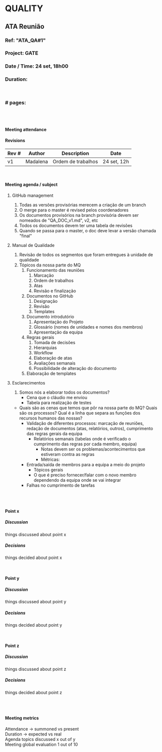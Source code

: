 # QUALITY

## ATA Reunião

### Ref: "ATA_QA#1"

### Project: GATE

### Date / Time: 24 set, 18h00

### Duration: <duration of meeting>
 
 <br/>

### # pages: <total page count>

<br/> 
<br/>

#### Meeting attendance

<People atending the meeting>


#### Revisions

Rev # | Author | Description | Date
--- | --- | --- | ---
v1 | Madalena | Ordem de trabalhos | 24 set, 12h

<br/>

#### Meeting agenda / subject

1. GitHub management

    1. Todas as versões provisórias merecem a criação de um branch
    2. O merge para o master é revised pelos coordenadores
    3. Os documentos provisórios na branch provisória devem ser nomeados de "QA_DOC_v1.md", v2, etc
    4. Todos os documentos devem ter uma tabela de revisões
    5. Quando se passa para o master, o doc deve levar a versão chamada "final"

2. Manual de Qualidade
    1. Revisão de todos os segmentos que foram entregues à unidade de qualidade
    2. Tópicos da nossa parte do MQ
        1. Funcionamento das reuniões
            1. Marcação
            2. Ordem de trabalhos
            3. Atas
            4. Revisão e finalização
        2. Documentos no GitHub
            1. Designação
            2. Revisão
            3. Templates
        3. Documento introdutório
            1. Apresentação do Projeto
            2. Glossário (nomes de unidades e nomes dos membros)
            3. Apresentação da equipa
        4. Regras gerais
            1. Tomada de decisões
            2. Hierarquias
            4. Workflow
            5. Elaboração de atas
            6. Avaliações semanais
            7. Possibilidade de alteração do documento
        5. Elaboração de templates

3. Esclarecimentos
    1. Somos nós a elaborar todos os documentos? 
        * Cena que o cláudio me enviou
        * Tabela para realização de testes
    * Quais são as cenas que temos que pôr na nossa parte do MQ? Quais são os processos? Qual é a linha que separa as funções dos recursos humanos das nossas?
        * Validação de diferentes processos: marcação de reuniões, redação de documentos (atas, relatórios, outros), cumprimento das regras gerais da equipa
            * Relatórios semanais (tabelas onde é verificado o cumprimento das regras por cada membro, equipa)
                * Notas devem ser os problemas/acontecimentos que estiveram contra as regras
                * Métricas:
        * Entrada/saída de membros para a equipa a meio do projeto
            * Tópicos gerais
            * O que é preciso fornecer/falar com o novo membro dependendo da equipa onde se vai integrar
        * Falhas no cumprimento de tarefas


<br/> 
<br/>


#### Point x
##### Discussion
things discussed about point x
##### Decisions
things decided about point x

<br/>

#### Point y
##### Discussion
things discussed about point y
##### Decisions
things decided about point y

<br/>

#### Point z
##### Discussion
things discussed about point z
##### Decisions
things decided about point z

<br/> 
<br/>

#### Meeting metrics
Attendance -> summoned vs present<br/>
Duration -> expected vs real<br/>
Agenda topics discussed x out of y<br/>
Meeting global evaluation 1 out of 10<br/>